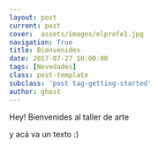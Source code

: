 ```yaml
---
layout: post
current: post
cover:  assets/images/elprofe1.jpg
navigation: True
title: Bienvenides
date: 2017-07-27 10:00:00
tags: [Novedades]
class: post-template
subclass: 'post tag-getting-started'
author: ghost
---
```


Hey! Bienvenides al taller de arte

y acá va un texto :)

